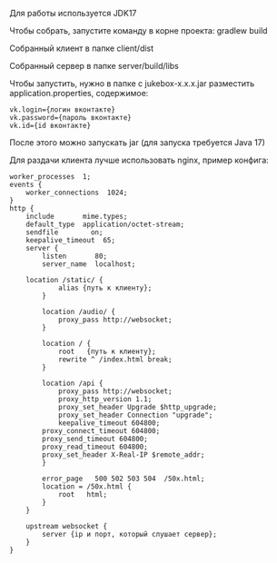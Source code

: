Для работы используется JDK17

Чтобы собрать, запустите команду в корне проекта: gradlew build

Собранный клиент в папке client/dist

Собранный сервер в папке server/build/libs

Чтобы запустить, нужно в папке с jukebox-x.x.x.jar разместить application.properties, содержимое:

```
vk.login={логин вконтакте}
vk.password={пароль вконтакте}
vk.id={id вконтакте}
```

После этого можно запускать jar (для запуска требуется Java 17)

Для раздачи клиента лучше использовать nginx, пример конфига:

```
worker_processes  1;
events {
    worker_connections  1024;
}
http {
    include       mime.types;
    default_type  application/octet-stream;
    sendfile        on;
    keepalive_timeout  65;
    server {
        listen       80;
        server_name  localhost;
        
	location /static/ {
        	alias {путь к клиенту};
        }

        location /audio/ {
        	proxy_pass http://websocket;
        }

        location / {
            root   {путь к клиенту};
            rewrite ^ /index.html break;
        }

        location /api {
        	proxy_pass http://websocket;
        	proxy_http_version 1.1;
    		proxy_set_header Upgrade $http_upgrade;
    		proxy_set_header Connection "upgrade";
    		keepalive_timeout 604800;
		proxy_connect_timeout 604800;
		proxy_send_timeout 604800;
		proxy_read_timeout 604800;
		proxy_set_header X-Real-IP $remote_addr;
        }

        error_page   500 502 503 504  /50x.html;
        location = /50x.html {
            root   html;
        }
    }

	upstream websocket {
  		server {ip и порт, который слушает сервер};
	}
}
```

